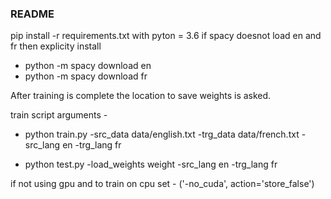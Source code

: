 ### README ####

pip install -r requirements.txt with pyton = 3.6
if spacy doesnot load en and fr then explicity install 
* python -m spacy download en
* python -m spacy download fr

After training is complete the location to save weights is asked.

train script arguments - 
* python train.py -src_data
data/english.txt
-trg_data
data/french.txt
-src_lang
en
-trg_lang
fr

* python test.py -load_weights weight -src_lang en -trg_lang fr

if not using gpu and to train on cpu set - ('-no_cuda', action='store_false')
